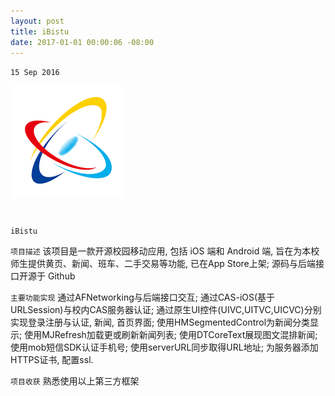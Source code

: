 ```yaml
---
layout: post
title: iBistu
date: 2017-01-01 00:00:06 -08:00
---
```

`15 Sep 2016`

![](assets/images/iBistu/icon.png)
<center>
<h1>
<a href="https://github.com/ifLab/iCampus-iOS" class="fa fa-github"></a>
</h1>
<h1>
<a href="https://itunes.apple.com/cn/app/ibistu/id606795996?mt=8" class="fa fa-apple"></a>
</h1>
</center>

`iBistu`

`项目描述` 该项目是一款开源校园移动应用, 包括 iOS 端和 Android 端, 旨在为本校师生提供黄页、新闻、班车、二手交易等功能, 已在App Store上架; 源码与后端接口开源于 Github

`主要功能实现` 通过AFNetworking与后端接口交互; 通过CAS-iOS(基于URLSession)与校内CAS服务器认证; 通过原生UI控件(UIVC,UITVC,UICVC)分别实现登录注册与认证, 新闻, 首页界面; 使用HMSegmentedControl为新闻分类显示; 使用MJRefresh加载更或刷新新闻列表; 使用DTCoreText展现图文混排新闻; 使用mob短信SDK认证手机号; 使用serverURL同步取得URL地址; 为服务器添加HTTPS证书, 配置ssl.

`项目收获` 熟悉使用以上第三方框架